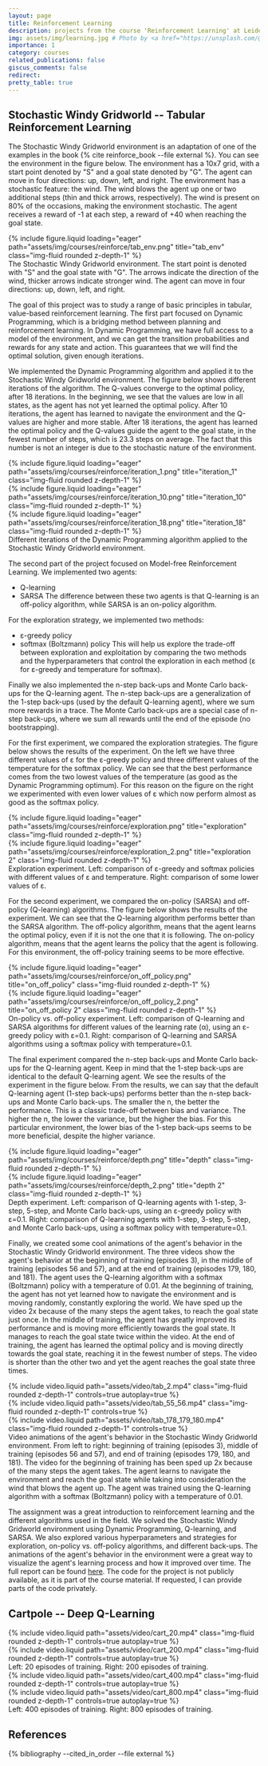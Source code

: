 ```yaml
---
layout: page
title: Reinforcement Learning
description: projects from the course 'Reinforcement Learning' at Leiden University
img: assets/img/learning.jpg # Photo by <a href="https://unsplash.com/@santesson89?utm_content=creditCopyText&utm_medium=referral&utm_source=unsplash">Andrea De Santis</a> on <a href="https://unsplash.com/photos/black-and-white-robot-toy-on-red-wooden-table-zwd435-ewb4?utm_content=creditCopyText&utm_medium=referral&utm_source=unsplash">Unsplash</a>
importance: 1
category: courses
related_publications: false
giscus_comments: false
redirect:
pretty_table: true
---
```


## Stochastic Windy Gridworld -- Tabular Reinforcement Learning

The Stochastic Windy Gridworld environment is an adaptation of one of the examples in the book {% cite reinforce_book --file external %}. You can see the environment in the figure below. The environment has a 10x7 grid, with a start point denoted by "S" and a goal state denoted by "G". The agent can move in four directions: up, down, left, and right. The environment has a stochastic feature: the wind. The wind blows the agent up one or two additional steps (thin and thick arrows, respectively). The wind is present on 80% of the occasions, making the environment stochastic. The agent receives a reward of -1 at each step, a reward of +40 when reaching the goal state.

<div class="row">
    <div class="col-sm mt-3 mt-md-0">
        {% include figure.liquid loading="eager" path="assets/img/courses/reinforce/tab_env.png" title="tab_env" class="img-fluid rounded z-depth-1" %}
    </div>
</div>
<div class="caption">
    The Stochastic Windy Gridworld environment. The start point is denoted with "S" and the goal state with "G". The arrows indicate the direction of the wind, thicker arrows indicate stronger wind. The agent can move in four directions: up, down, left, and right.
</div>

<!-- Research Question
In this assignment, you will study a range of basic principles in tabular, value-based reinforcement
learning. They serve as a primer for the rest of the course. In particular, we will study the
following topics:
 Dynamic Programming (DP) (Part 1):
We first focus on dynamic programming, which is a bridging method between planning
and reinforcement learning. DP assumes full access to a model of the environment, i.e., we
can get p(s0 |s, a) and r(s, a, s0 ) for any state s and action a. DP is guaranteed to find the
optimal solution, but it 1) requires a model (which is not always available) and 2) suffers
from the curse of dimensionality (which all tabular methods actually do, and to which we
get back later in the course).
 Model-free RL: We next switch to the reinforcement learning setting, where we do not
have access to a model, but can only permanently execute actions from a state, and have
to continue from the resulting next state.
– Exploration (Part 2) The first issue this brings up is exploration versus exploitation:
we need to sometimes try novel things, but at some point also exploit what we know
works well. We will compare two simple ways to ensure exploration: -greedy and a
softmax/Boltzmann policy.
– Back-up: The second main aspect of any RL algorithm is the back-up. We acquired
new information, and want to construct a new estimate of the value of a certain
state-action pair s, a. There are two important considerations when constructing this
back-up:
* Off-policy versus on-policy (Part 3): This difference is best illustrated for
one-step back-ups, for which we will compare Q-learning (off-policy) to SARSA
(on-policy).
* Depth (Part 4): We can also compute deeper back-ups, where we sum more
rewards in a trace. We will compare 1-step back-ups, n-step back-ups, and Monte
Carlo back-ups. -->

The goal of this project was to study a range of basic principles in tabular, value-based reinforcement learning. The first part focused on Dynamic Programming, which is a bridging method between planning and reinforcement learning. In Dynamic Programming, we have full access to a model of the environment, and we can get the transition probabilities and rewards for any state and action. This guarantees that we will find the optimal solution, given enough iterations. 

We implemented the Dynamic Programming algorithm and applied it to the Stochastic Windy Gridworld environment. The figure below shows different iterations of the algorithm. The Q-values converge to the optimal policy, after 18 iterations. In the beginning, we see that the values are low in all states, as the agent has not yet learned the optimal policy. After 10 iterations, the agent has learned to navigate the environment and the Q-values are higher and more stable. After 18 iterations, the agent has learned the optimal policy and the Q-values guide the agent to the goal state, in the fewest number of steps, which is 23.3 steps on average. The fact that this number is not an integer is due to the stochastic nature of the environment.

<div class="row">
    <div class="col-sm mt-3 mt-md-0">
        {% include figure.liquid loading="eager" path="assets/img/courses/reinforce/iteration_1.png" title="iteration_1" class="img-fluid rounded z-depth-1" %}
    </div>
    <div class="col-sm mt-3 mt-md-0">
        {% include figure.liquid loading="eager" path="assets/img/courses/reinforce/iteration_10.png" title="iteration_10" class="img-fluid rounded z-depth-1" %}
    </div>
    <div class="col-sm mt-3 mt-md-0">
        {% include figure.liquid loading="eager" path="assets/img/courses/reinforce/iteration_18.png" title="iteration_18" class="img-fluid rounded z-depth-1" %}
    </div>
</div>
<div class="caption">
    Different iterations of the Dynamic Programming algorithm applied to the Stochastic Windy Gridworld environment.
</div>

The second part of the project focused on Model-free Reinforcement Learning. We implemented two agents: 
- Q-learning
- SARSA
The difference between these two agents is that Q-learning is an off-policy algorithm, while SARSA is an on-policy algorithm. 

For the exploration strategy, we implemented two methods:
- ε-greedy policy
- softmax (Boltzmann) policy
This will help us explore the trade-off between exploration and exploitation by comparing the two methods and the hyperparameters that control the exploration in each method (ε for ε-greedy and temperature for softmax).

Finally we also implemented the n-step back-ups and Monte Carlo back-ups for the Q-learning agent. The n-step back-ups are a generalization of the 1-step back-ups (used by the default Q-learning agent), where we sum more rewards in a trace. The Monte Carlo back-ups are a special case of n-step back-ups, where we sum all rewards until the end of the episode (no bootstrapping).

For the first experiment, we compared the exploration strategies. The figure below shows the results of the experiment. On the left we have three different values of ε for the ε-greedy policy and three different values of the temperature for the softmax policy. We can see that the best performance comes from the two lowest values of the temperature (as good as the Dynamic Programming optimum). For this reason on the figure on the right we experimented with even lower values of ε which now perform almost as good as the softmax policy.

<div class="row">
    <div class="col-sm mt-3 mt-md-0">
        {% include figure.liquid loading="eager" path="assets/img/courses/reinforce/exploration.png" title="exploration" class="img-fluid rounded z-depth-1" %}
    </div>
    <div class="col-sm mt-3 mt-md-0">
        {% include figure.liquid loading="eager" path="assets/img/courses/reinforce/exploration_2.png" title="exploration 2" class="img-fluid rounded z-depth-1" %}
    </div>
</div>
<div class="caption">
    Exploration experiment. Left: comparison of ε-greedy and softmax policies with different values of ε and temperature. Right: comparison of some lower values of ε.
</div>

For the second experiment, we compared the on-policy (SARSA) and off-policy (Q-learning) algorithms. The figure below shows the results of the experiment. We can see that the Q-learning algorithm performs better than the SARSA algorithm. The off-policy algorithm, means that the agent learns the optimal policy, even if it is not the one that it is following. The on-policy algorithm, means that the agent learns the policy that the agent is following. For this environment, the off-policy training seems to be more effective.

<div class="row">
    <div class="col-sm mt-3 mt-md-0">
        {% include figure.liquid loading="eager" path="assets/img/courses/reinforce/on_off_policy.png" title="on_off_policy" class="img-fluid rounded z-depth-1" %}
    </div>
    <div class="col-sm mt-3 mt-md-0">
        {% include figure.liquid loading="eager" path="assets/img/courses/reinforce/on_off_policy_2.png" title="on_off_policy 2" class="img-fluid rounded z-depth-1" %}
    </div>
</div>
<div class="caption">
    On-policy vs. off-policy experiment. Left: comparison of Q-learning and SARSA algorithms for different values of the learning rate (α), using an ε-greedy policy with ε=0.1. Right: comparison of Q-learning and SARSA algorithms using a softmax policy with temperature=0.1.
</div>

The final experiment compared the n-step back-ups and Monte Carlo back-ups for the Q-learning agent. Keep in mind that the 1-step back-ups are identical to the default Q-learning agent. We see the results of the experiment in the figure below. From the results, we can say that the default Q-learning agent (1-step back-ups) performs better than the n-step back-ups and Monte Carlo back-ups. The smaller the n, the better the performance. This is a classic trade-off between bias and variance. The higher the n, the lower the variance, but the higher the bias. For this particular environment, the lower bias of the 1-step back-ups seems to be more beneficial, despite the higher variance.

<div class="row">
    <div class="col-sm mt-3 mt-md-0">
        {% include figure.liquid loading="eager" path="assets/img/courses/reinforce/depth.png" title="depth" class="img-fluid rounded z-depth-1" %}
    </div>
    <div class="col-sm mt-3 mt-md-0">
        {% include figure.liquid loading="eager" path="assets/img/courses/reinforce/depth_2.png" title="depth 2" class="img-fluid rounded z-depth-1" %}
    </div>
</div>
<div class="caption">
    Depth experiment. Left: comparison of Q-learning agents with 1-step, 3-step, 5-step, and Monte Carlo back-ups, using an ε-greedy policy with ε=0.1. Right: comparison of Q-learning agents with 1-step, 3-step, 5-step, and Monte Carlo back-ups, using a softmax policy with temperature=0.1.
</div>

Finally, we created some cool animations of the agent's behavior in the Stochastic Windy Gridworld environment. The three videos show the agent's behavior at the beginning of training (episodes 3), in the middle of training (episodes 56 and 57), and at the end of training (episodes 179, 180, and 181). The agent uses the Q-learning algorithm with a softmax (Boltzmann) policy with a temperature of 0.01. At the beginning of training, the agent has not yet learned how to navigate the environment and is moving randomly, constantly exploring the world. We have sped up the video 2x because of the many steps the agent takes, to reach the goal state just once. In the middle of training, the agent has greatly improved its performance and is moving more efficiently towards the goal state. It manages to reach the goal state twice within the video. At the end of training, the agent has learned the optimal policy and is moving directly towards the goal state, reaching it in the fewest number of steps. The video is shorter than the other two and yet the agent reaches the goal state three times.

<div class="row mt-3">
    <div class="col-sm mt-3 mt-md-0">
        {% include video.liquid path="assets/video/tab_2.mp4" class="img-fluid rounded z-depth-1" controls=true autoplay=true %}
    </div>
    <div class="col-sm mt-3 mt-md-0">
        {% include video.liquid path="assets/video/tab_55_56.mp4" class="img-fluid rounded z-depth-1" controls=true %}
    </div>
    <div class="col-sm mt-3 mt-md-0">
        {% include video.liquid path="assets/video/tab_178_179_180.mp4" class="img-fluid rounded z-depth-1" controls=true %}
    </div>
</div>
<div class="caption">
    Video animations of the agent's behavior in the Stochastic Windy Gridworld environment. From left to right: beginning of training (episodes 3), middle of training (episodes 56 and 57), and end of training (episodes 179, 180, and 181). The video for the beginning of training has been sped up 2x because of the many steps the agent takes. The agent learns to navigate the environment and reach the goal state while taking into consideration the wind that blows the agent up. The agent was trained using the Q-learning algorithm with a softmax (Boltzmann) policy with a temperature of 0.01.
</div>

The assignment was a great introduction to reinforcement learning and the different algorithms used in the field. We solved the Stochastic Windy Gridworld environment using Dynamic Programming, Q-learning, and SARSA. We also explored various hyperparameters and strategies for exploration, on-policy vs. off-policy algorithms, and different back-ups. The animations of the agent's behavior in the environment were a great way to visualize the agent's learning process and how it improved over time. The full report can be found [here](/assets/pdf/tabular.pdf). The code for the project is not publicly available, as it is part of the course material. If requested, I can provide parts of the code privately.

## Cartpole -- Deep Q-Learning

<div class="row">
    <div class="col-sm mt-3 mt-md-0">
        {% include video.liquid path="assets/video/cart_20.mp4" class="img-fluid rounded z-depth-1" controls=true autoplay=true %}
    </div>
    <div class="col-sm mt-3 mt-md-0">
        {% include video.liquid path="assets/video/cart_200.mp4" class="img-fluid rounded z-depth-1" controls=true autoplay=true %}
    </div>
</div>
<div class="caption">
    Left: 20 episodes of training. Right: 200 episodes of training.
</div>

<div class="row">
    <div class="col-sm mt-3 mt-md-0">
        {% include video.liquid path="assets/video/cart_400.mp4" class="img-fluid rounded z-depth-1" controls=true autoplay=true %}
    </div>
    <div class="col-sm mt-3 mt-md-0">
        {% include video.liquid path="assets/video/cart_800.mp4" class="img-fluid rounded z-depth-1" controls=true autoplay=true %}
    </div>
</div>
<div class="caption">
    Left: 400 episodes of training. Right: 800 episodes of training.
</div>




<!-- ## Catch -- Actor-Critic -->

## References

{% bibliography --cited_in_order --file external %}
